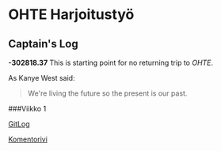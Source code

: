 # OHTE Harjoitustyö

## Captain's Log
**-302818.37** This is starting point for no returning trip to _OHTE_.


As Kanye West said:
> We're living the future so
> the present is our past. 

###Viikko 1

[GitLog](https://github.com/Vauhkonen/ot-harjoitustyo/blob/master/laskarit/viikko1/gitlog.txt)


[Komentorivi](https://github.com/Vauhkonen/ot-harjoitustyo/blob/master/laskarit/viikko1/komentorivi.txt)

